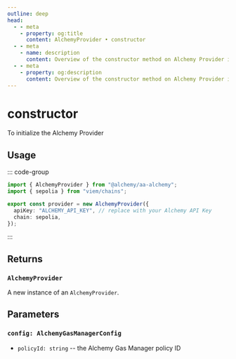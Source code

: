 ```yaml
---
outline: deep
head:
  - - meta
    - property: og:title
      content: AlchemyProvider • constructor
  - - meta
    - name: description
      content: Overview of the constructor method on Alchemy Provider in aa-alchemy
  - - meta
    - property: og:description
      content: Overview of the constructor method on Alchemy Provider in aa-alchemy
---
```


# constructor

To initialize the Alchemy Provider

## Usage

::: code-group

```ts [example.ts]
import { AlchemyProvider } from "@alchemy/aa-alchemy";
import { sepolia } from "viem/chains";

export const provider = new AlchemyProvider({
  apiKey: "ALCHEMY_API_KEY", // replace with your Alchemy API Key
  chain: sepolia,
});
```

:::

## Returns

### `AlchemyProvider`

A new instance of an `AlchemyProvider`.

## Parameters

### `config: AlchemyGasManagerConfig`

- `policyId: string` -- the Alchemy Gas Manager policy ID
